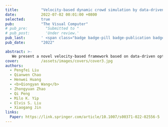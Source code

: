 ```yaml
---
title:          "Velocity-based dynamic crowd simulation by data-driven optimization"
date:           2022-07-02 00:01:00 +0800
selected:       true
pub:            "The Visual Computer"
# pub_pre:        "Submitted to "
# pub_post:       'Under review.'
pub_last:       ' <span class="badge badge-pill badge-publication badge-success">Journal</span>'
pub_date:       "2022"

abstract: >-
   We present a novel velocity-based framework based on data-driven optimization to build dynamic crowd simulation that allows interactive control of global navigation, local collision avoidance, and group formation.
cover:          /assets/images/covers/cover3.jpg
authors:
  - Pengfei Liu
  - Qianwen Chao
  - Henwei Huang
  - <b>Qiongyan Wang</b>
  - Zhongyuan Zhao
  - Qi Peng
  - Milo K. Yip
  - Elvis S. Liu
  - Xiaogang Jin 
links:
  Paper: https://link.springer.com/article/10.1007/s00371-022-02556-5
---
```



